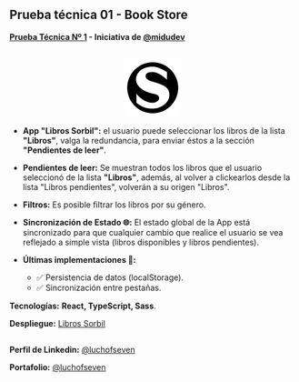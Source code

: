 ## **Prueba técnica 01 - Book Store**
**[Prueba Técnica Nº 1](https://github.com/midudev/pruebas-tecnicas/tree/main/pruebas/01-reading-list) - Iniciativa de [@midudev](https://github.com/midudev)**

<br>

<center>
    <img src="public/s-logo.png" width='100px'/>
</center>

* **App "Libros Sorbil":** el usuario puede seleccionar los libros de la lista **"Libros"**, valga la redundancia, para enviar éstos a la sección **"Pendientes de leer"**.

* **Pendientes de leer:** Se muestran todos los libros que el usuario seleccionó de la lista **"Libros"**, además, al volver a clickearlos desde la lista "Libros pendientes", volverán a su origen "Libros".

* **Filtros:** Es posible filtrar los libros por su género.

* **Sincronización de Estado 🌐:** El estado global de la App está sincronizado para que cualquier cambio que realice el usuario se vea reflejado a simple vista (libros disponibles y libros pendientes).

* **Últimas implementaciones 🚀:** 
    * ✅ Persistencia de datos (localStorage).
    * ✅ Sincronización entre pestañas.


**Tecnologías:** **React, TypeScript, Sass**.

**Despliegue:** [Libros Sorbil](https://books-app-pied.vercel.app/)
##


**Perfil de Linkedin:** [@luchofseven](https://www.linkedin.com/in/luchofseven/)

**Portafolio:** [@luchofseven](https://luchofseven.com.ar/)


